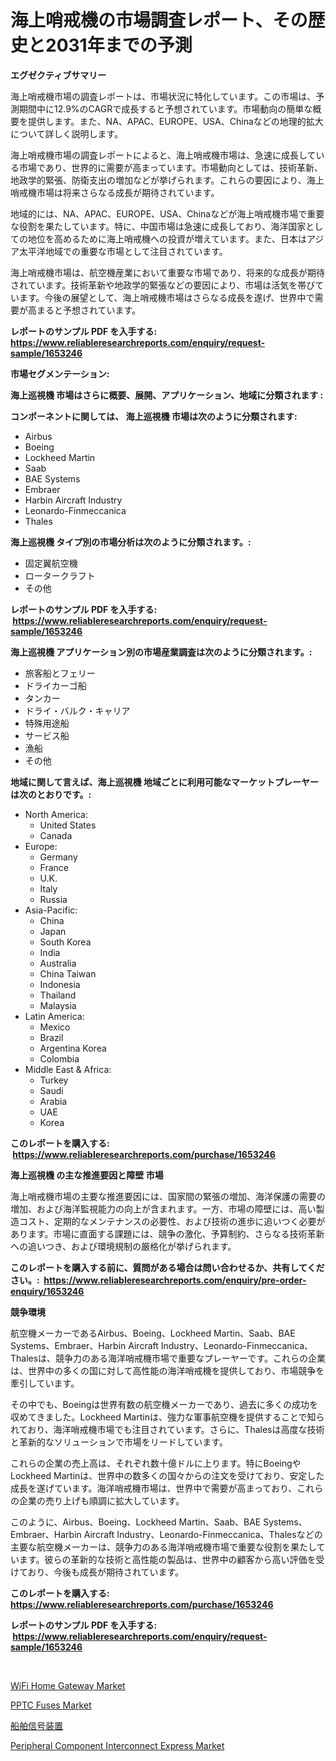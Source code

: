 <p><h1>海上哨戒機の市場調査レポート、その歴史と2031年までの予測</h1></p><p><strong>エグゼクティブサマリー</strong></p>
<p><p>海上哨戒機市場の調査レポートは、市場状況に特化しています。この市場は、予測期間中に12.9%のCAGRで成長すると予想されています。市場動向の簡単な概要を提供します。また、NA、APAC、EUROPE、USA、Chinaなどの地理的拡大について詳しく説明します。</p><p>海上哨戒機市場の調査レポートによると、海上哨戒機市場は、急速に成長している市場であり、世界的に需要が高まっています。市場動向としては、技術革新、地政学的緊張、防衛支出の増加などが挙げられます。これらの要因により、海上哨戒機市場は将来さらなる成長が期待されています。</p><p>地域的には、NA、APAC、EUROPE、USA、Chinaなどが海上哨戒機市場で重要な役割を果たしています。特に、中国市場は急速に成長しており、海洋国家としての地位を高めるために海上哨戒機への投資が増えています。また、日本はアジア太平洋地域での重要な市場として注目されています。</p><p>海上哨戒機市場は、航空機産業において重要な市場であり、将来的な成長が期待されています。技術革新や地政学的緊張などの要因により、市場は活気を帯びています。今後の展望として、海上哨戒機市場はさらなる成長を遂げ、世界中で需要が高まると予想されています。</p></p>
<p><strong>レポートのサンプル PDF を入手する: <a href="https://www.reliableresearchreports.com/enquiry/request-sample/1653246">https://www.reliableresearchreports.com/enquiry/request-sample/1653246</a></strong></p>
<p><strong>市場セグメンテーション:</strong></p>
<p><strong> 海上巡視機 市場はさらに概要、展開、アプリケーション、地域に分類されます :</strong></p>
<p><strong>コンポーネントに関しては、 海上巡視機 市場は次のように分類されます: &nbsp;</strong></p>
<p><ul><li>Airbus</li><li>Boeing</li><li>Lockheed Martin</li><li>Saab</li><li>BAE Systems</li><li>Embraer</li><li>Harbin Aircraft Industry</li><li>Leonardo-Finmeccanica</li><li>Thales</li></ul></p>
<p><strong> 海上巡視機 タイプ別の市場分析は次のように分類されます。:</strong></p>
<p><ul><li>固定翼航空機</li><li>ロータークラフト</li><li>その他</li></ul></p>
<p><strong>レポートのサンプル PDF を入手する: &nbsp;<a href="https://www.reliableresearchreports.com/enquiry/request-sample/1653246">https://www.reliableresearchreports.com/enquiry/request-sample/1653246</a></strong></p>
<p><strong> 海上巡視機 アプリケーション別の市場産業調査は次のように分類されます。:</strong></p>
<p><ul><li>旅客船とフェリー</li><li>ドライカーゴ船</li><li>タンカー</li><li>ドライ・バルク・キャリア</li><li>特殊用途船</li><li>サービス船</li><li>漁船</li><li>その他</li></ul></p>
<p><strong>地域に関して言えば、海上巡視機 地域ごとに利用可能なマーケットプレーヤーは次のとおりです。:</strong></p>
<p><ul>
    <li>
        North America:
        <ul>
            <li>United States</li>
            <li>Canada</li>
        </ul>
    </li>
    <li>
        Europe:
        <ul>
            <li>Germany</li>
            <li>France</li>
            <li>U.K.</li>
            <li>Italy</li>
            <li>Russia</li>
        </ul>
    </li>
    <li>
        Asia-Pacific:
        <ul>
            <li>China</li>
            <li>Japan</li>
            <li>South Korea</li>
            <li>India</li>
            <li>Australia</li>
            <li>China Taiwan</li>
            <li>Indonesia</li>
            <li>Thailand</li>
            <li>Malaysia</li>
        </ul>
    </li>
    <li>
        Latin America:
        <ul>
            <li>Mexico</li>
            <li>Brazil</li>
            <li>Argentina Korea</li>
            <li>Colombia</li>
        </ul>
    </li>
    <li>
        Middle East & Africa:
        <ul>
            <li>Turkey</li>
            <li>Saudi</li>
            <li>Arabia</li>
            <li>UAE</li>
            <li>Korea</li>
        </ul>
    </li>
    </ul></p>
<p><strong>このレポートを購入する: &nbsp;<a href="https://www.reliableresearchreports.com/purchase/1653246">https://www.reliableresearchreports.com/purchase/1653246</a></strong></p>
<p><strong>海上巡視機 の主な推進要因と障壁 市場</strong></p>
<p><p>海上哨戒機市場の主要な推進要因には、国家間の緊張の増加、海洋保護の需要の増加、および海洋監視能力の向上が含まれます。一方、市場の障壁には、高い製造コスト、定期的なメンテナンスの必要性、および技術の進歩に追いつく必要があります。市場に直面する課題には、競争の激化、予算制約、さらなる技術革新への追いつき、および環境規制の厳格化が挙げられます。</p></p>
<p><strong>このレポートを購入する前に、質問がある場合は問い合わせるか、共有してください。:&nbsp; <a href="https://www.reliableresearchreports.com/enquiry/pre-order-enquiry/1653246">https://www.reliableresearchreports.com/enquiry/pre-order-enquiry/1653246</a></strong></p>
<p><strong>競争環境</strong></p>
<p><p>航空機メーカーであるAirbus、Boeing、Lockheed Martin、Saab、BAE Systems、Embraer、Harbin Aircraft Industry、Leonardo-Finmeccanica、Thalesは、競争力のある海洋哨戒機市場で重要なプレーヤーです。これらの企業は、世界中の多くの国に対して高性能の海洋哨戒機を提供しており、市場競争を牽引しています。</p><p>その中でも、Boeingは世界有数の航空機メーカーであり、過去に多くの成功を収めてきました。Lockheed Martinは、強力な軍事航空機を提供することで知られており、海洋哨戒機市場でも注目されています。さらに、Thalesは高度な技術と革新的なソリューションで市場をリードしています。</p><p>これらの企業の売上高は、それぞれ数十億ドルに上ります。特にBoeingやLockheed Martinは、世界中の数多くの国々からの注文を受けており、安定した成長を遂げています。海洋哨戒機市場は、世界中で需要が高まっており、これらの企業の売り上げも順調に拡大しています。</p><p>このように、Airbus、Boeing、Lockheed Martin、Saab、BAE Systems、Embraer、Harbin Aircraft Industry、Leonardo-Finmeccanica、Thalesなどの主要な航空機メーカーは、競争力のある海洋哨戒機市場で重要な役割を果たしています。彼らの革新的な技術と高性能の製品は、世界中の顧客から高い評価を受けており、今後も成長が期待されています。</p></p>
<p><strong>このレポートを購入する: &nbsp; <a href="https://www.reliableresearchreports.com/purchase/1653246">https://www.reliableresearchreports.com/purchase/1653246</a></strong></p>
<p><strong>レポートのサンプル PDF を入手する: &nbsp;<a href="https://www.reliableresearchreports.com/enquiry/request-sample/1653246">https://www.reliableresearchreports.com/enquiry/request-sample/1653246</a></strong><strong></strong></p>
<p>&nbsp;</p>
<p><p><a href="https://github.com/rahu1506/Market-Research-Report-List-3/blob/main/wifi-home-gateway-market.md">WiFi Home Gateway Market</a></p><p><a href="https://github.com/FassouRP/Market-Research-Report-List-3/blob/main/pptc-fuses-market.md">PPTC Fuses Market</a></p><p><a href="https://github.com/Sophiaard2003/Market-Research-Report-List-1/blob/main/904306210714.md">船舶信号装置</a></p><p><a href="https://github.com/juniordelafrance/Market-Research-Report-List-2/blob/main/peripheral-component-interconnect-express-market.md">Peripheral Component Interconnect Express Market</a></p></p>